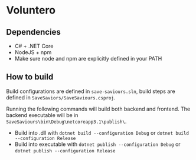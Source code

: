 # Voluntero


## Dependencies
* C# + .NET Core
* NodeJS + npm
* Make sure node and npm are explicitly defined in your PATH

## How to build
Build configurations are defined in `save-saviours.sln`, build steps are defined in `SaveSaviors/SaveSaviours.csproj`.

Running the following commands will build both backend and frontend. The backend executable will be in `SaveSaviours\bin\Debug\netcoreapp3.1\publish\`.

* Build into .dll with `dotnet build --configuration Debug` or `dotnet build --configuration Release`
* Build into executable with `dotnet publish --configuration Debug` or `dotnet publish --configuration Release`
